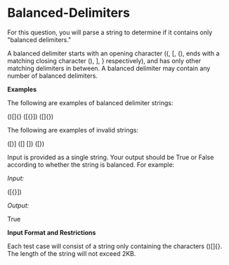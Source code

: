 # Balanced-Delimiters

For this question, you will parse a string to determine if it contains only "balanced delimiters."

A balanced delimiter starts with an opening character ((, [, {), ends with a matching closing character (), ], } respectively), and has only other matching delimiters in between. A balanced delimiter may contain any number of balanced delimiters.

**Examples**

The following are examples of balanced delimiter strings:

()[]{}
([{}])
([]{})

The following are examples of invalid strings:

([)]
([]
[])
([})

Input is provided as a single string. Your output should be True or False according to whether the string is balanced. For example:

*Input:*

([{}])

*Output:*

True

**Input Format and Restrictions**

Each test case will consist of a string only containing the characters ()[]{}. The length of the string will not exceed 2KB.
